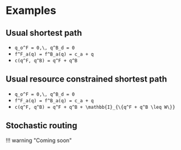 # Examples

## Usual shortest path
- ``q_o^F = 0,\, q^B_d = 0``
- ``f^F_a(q) = f^B_a(q) = c_a + q``
- ``c(q^F, q^B) = q^F + q^B``

## Usual resource constrained shortest path
- ``q_o^F = 0,\, q^B_d = 0``
- ``f^F_a(q) = f^B_a(q) = c_a + q``
- ``c(q^F, q^B) = q^F + q^B + \mathbb{I}_{\{q^F + q^B \leq W\}}``

## Stochastic routing
!!! warning "Coming soon"
